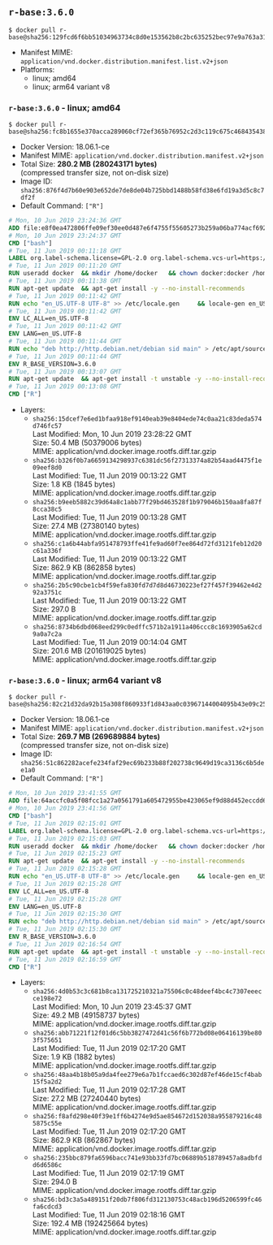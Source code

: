 ## `r-base:3.6.0`

```console
$ docker pull r-base@sha256:129fcd6f6bb51034963734c8d0e153562b8c2bc635252bec97e9a763a31e788e
```

-	Manifest MIME: `application/vnd.docker.distribution.manifest.list.v2+json`
-	Platforms:
	-	linux; amd64
	-	linux; arm64 variant v8

### `r-base:3.6.0` - linux; amd64

```console
$ docker pull r-base@sha256:fc8b1655e370acca289060cf72ef365b76952c2d3c119c675c4684354383b00a
```

-	Docker Version: 18.06.1-ce
-	Manifest MIME: `application/vnd.docker.distribution.manifest.v2+json`
-	Total Size: **280.2 MB (280243171 bytes)**  
	(compressed transfer size, not on-disk size)
-	Image ID: `sha256:876f4d7b60e903e652de7de8de04b725bbd1488b58fd38e6fd19a3d5c8c7df2f`
-	Default Command: `["R"]`

```dockerfile
# Mon, 10 Jun 2019 23:24:36 GMT
ADD file:e8f0ea472806ffe09ef30ee0d487e6f4755f55605273b259a06ba774acf69273 in / 
# Mon, 10 Jun 2019 23:24:37 GMT
CMD ["bash"]
# Tue, 11 Jun 2019 00:11:18 GMT
LABEL org.label-schema.license=GPL-2.0 org.label-schema.vcs-url=https://github.com/rocker-org/r-base org.label-schema.vendor=Rocker Project maintainer=Dirk Eddelbuettel <edd@debian.org>
# Tue, 11 Jun 2019 00:11:20 GMT
RUN useradd docker 	&& mkdir /home/docker 	&& chown docker:docker /home/docker 	&& addgroup docker staff
# Tue, 11 Jun 2019 00:11:38 GMT
RUN apt-get update 	&& apt-get install -y --no-install-recommends 		ed 		less 		locales 		vim-tiny 		wget 		ca-certificates 		fonts-texgyre 	&& rm -rf /var/lib/apt/lists/*
# Tue, 11 Jun 2019 00:11:42 GMT
RUN echo "en_US.UTF-8 UTF-8" >> /etc/locale.gen 	&& locale-gen en_US.utf8 	&& /usr/sbin/update-locale LANG=en_US.UTF-8
# Tue, 11 Jun 2019 00:11:42 GMT
ENV LC_ALL=en_US.UTF-8
# Tue, 11 Jun 2019 00:11:42 GMT
ENV LANG=en_US.UTF-8
# Tue, 11 Jun 2019 00:11:44 GMT
RUN echo "deb http://http.debian.net/debian sid main" > /etc/apt/sources.list.d/debian-unstable.list         && echo 'APT::Default-Release "testing";' > /etc/apt/apt.conf.d/default
# Tue, 11 Jun 2019 00:11:44 GMT
ENV R_BASE_VERSION=3.6.0
# Tue, 11 Jun 2019 00:13:07 GMT
RUN apt-get update 	&& apt-get install -t unstable -y --no-install-recommends 		littler                 r-cran-littler 		r-base=${R_BASE_VERSION}-* 		r-base-dev=${R_BASE_VERSION}-* 		r-recommended=${R_BASE_VERSION}-* 	&& ln -s /usr/lib/R/site-library/littler/examples/install.r /usr/local/bin/install.r 	&& ln -s /usr/lib/R/site-library/littler/examples/install2.r /usr/local/bin/install2.r 	&& ln -s /usr/lib/R/site-library/littler/examples/installGithub.r /usr/local/bin/installGithub.r 	&& ln -s /usr/lib/R/site-library/littler/examples/testInstalled.r /usr/local/bin/testInstalled.r 	&& install.r docopt 	&& rm -rf /tmp/downloaded_packages/ /tmp/*.rds 	&& rm -rf /var/lib/apt/lists/*
# Tue, 11 Jun 2019 00:13:08 GMT
CMD ["R"]
```

-	Layers:
	-	`sha256:15dcef7e6ed1bfaa918ef9140eab39e8404ede74c0aa21c83deda574d746fc57`  
		Last Modified: Mon, 10 Jun 2019 23:28:22 GMT  
		Size: 50.4 MB (50379006 bytes)  
		MIME: application/vnd.docker.image.rootfs.diff.tar.gzip
	-	`sha256:b326f0b7a6659134298937c6381dc56f27313374a82b54aad4475f1e09eef8d0`  
		Last Modified: Tue, 11 Jun 2019 00:13:22 GMT  
		Size: 1.8 KB (1845 bytes)  
		MIME: application/vnd.docker.image.rootfs.diff.tar.gzip
	-	`sha256:b9eeb5882c39d64a8c1abb77f29bd463528f1b979046b150aa8fa87f8cca38c5`  
		Last Modified: Tue, 11 Jun 2019 00:13:28 GMT  
		Size: 27.4 MB (27380140 bytes)  
		MIME: application/vnd.docker.image.rootfs.diff.tar.gzip
	-	`sha256:c1a6b44abfa951478793ffe41fe9ad60f7ee864d72fd3121feb12d20c61a336f`  
		Last Modified: Tue, 11 Jun 2019 00:13:22 GMT  
		Size: 862.9 KB (862858 bytes)  
		MIME: application/vnd.docker.image.rootfs.diff.tar.gzip
	-	`sha256:2b5c90cbe1cb4f59efa830fd7d7d8d46730223ef27f457f39462e4d292a3751c`  
		Last Modified: Tue, 11 Jun 2019 00:13:22 GMT  
		Size: 297.0 B  
		MIME: application/vnd.docker.image.rootfs.diff.tar.gzip
	-	`sha256:8734b6dbd068eed299c0edffc571b2a1911a406ccc8c1693905a62cd9a0a7c2a`  
		Last Modified: Tue, 11 Jun 2019 00:14:04 GMT  
		Size: 201.6 MB (201619025 bytes)  
		MIME: application/vnd.docker.image.rootfs.diff.tar.gzip

### `r-base:3.6.0` - linux; arm64 variant v8

```console
$ docker pull r-base@sha256:82c21d32da92b15a308f860933f1d843aa0c03967144004095b43e09c2522c49
```

-	Docker Version: 18.06.1-ce
-	Manifest MIME: `application/vnd.docker.distribution.manifest.v2+json`
-	Total Size: **269.7 MB (269689884 bytes)**  
	(compressed transfer size, not on-disk size)
-	Image ID: `sha256:51c862282acefe234faf29ec69b233b88f202738c9649d19ca3136c6b5dee1a0`
-	Default Command: `["R"]`

```dockerfile
# Mon, 10 Jun 2019 23:41:55 GMT
ADD file:64accfc0a5f08fcc1a27a0561791a605472955be423065ef9d88d452eccdd69c in / 
# Mon, 10 Jun 2019 23:41:56 GMT
CMD ["bash"]
# Tue, 11 Jun 2019 02:15:01 GMT
LABEL org.label-schema.license=GPL-2.0 org.label-schema.vcs-url=https://github.com/rocker-org/r-base org.label-schema.vendor=Rocker Project maintainer=Dirk Eddelbuettel <edd@debian.org>
# Tue, 11 Jun 2019 02:15:03 GMT
RUN useradd docker 	&& mkdir /home/docker 	&& chown docker:docker /home/docker 	&& addgroup docker staff
# Tue, 11 Jun 2019 02:15:23 GMT
RUN apt-get update 	&& apt-get install -y --no-install-recommends 		ed 		less 		locales 		vim-tiny 		wget 		ca-certificates 		fonts-texgyre 	&& rm -rf /var/lib/apt/lists/*
# Tue, 11 Jun 2019 02:15:28 GMT
RUN echo "en_US.UTF-8 UTF-8" >> /etc/locale.gen 	&& locale-gen en_US.utf8 	&& /usr/sbin/update-locale LANG=en_US.UTF-8
# Tue, 11 Jun 2019 02:15:28 GMT
ENV LC_ALL=en_US.UTF-8
# Tue, 11 Jun 2019 02:15:28 GMT
ENV LANG=en_US.UTF-8
# Tue, 11 Jun 2019 02:15:30 GMT
RUN echo "deb http://http.debian.net/debian sid main" > /etc/apt/sources.list.d/debian-unstable.list         && echo 'APT::Default-Release "testing";' > /etc/apt/apt.conf.d/default
# Tue, 11 Jun 2019 02:15:30 GMT
ENV R_BASE_VERSION=3.6.0
# Tue, 11 Jun 2019 02:16:54 GMT
RUN apt-get update 	&& apt-get install -t unstable -y --no-install-recommends 		littler                 r-cran-littler 		r-base=${R_BASE_VERSION}-* 		r-base-dev=${R_BASE_VERSION}-* 		r-recommended=${R_BASE_VERSION}-* 	&& ln -s /usr/lib/R/site-library/littler/examples/install.r /usr/local/bin/install.r 	&& ln -s /usr/lib/R/site-library/littler/examples/install2.r /usr/local/bin/install2.r 	&& ln -s /usr/lib/R/site-library/littler/examples/installGithub.r /usr/local/bin/installGithub.r 	&& ln -s /usr/lib/R/site-library/littler/examples/testInstalled.r /usr/local/bin/testInstalled.r 	&& install.r docopt 	&& rm -rf /tmp/downloaded_packages/ /tmp/*.rds 	&& rm -rf /var/lib/apt/lists/*
# Tue, 11 Jun 2019 02:16:59 GMT
CMD ["R"]
```

-	Layers:
	-	`sha256:4d0b53c3c681b8ca131725210321a75506c0c48deef4bc4c7307eeecce198e72`  
		Last Modified: Mon, 10 Jun 2019 23:45:37 GMT  
		Size: 49.2 MB (49158737 bytes)  
		MIME: application/vnd.docker.image.rootfs.diff.tar.gzip
	-	`sha256:abb71221f12f01d6c5bb3827472d41c56f6b772bd08e06416139be803f575651`  
		Last Modified: Tue, 11 Jun 2019 02:17:20 GMT  
		Size: 1.9 KB (1882 bytes)  
		MIME: application/vnd.docker.image.rootfs.diff.tar.gzip
	-	`sha256:48aa4b18b05a9da4fee279e6a7b1fccaed6c302d87ef46de15cf4bab15f5a2d2`  
		Last Modified: Tue, 11 Jun 2019 02:17:28 GMT  
		Size: 27.2 MB (27240440 bytes)  
		MIME: application/vnd.docker.image.rootfs.diff.tar.gzip
	-	`sha256:f8afd298e40f39e1ff6b4274e9d5ae854672d152038a955879216c485875c55e`  
		Last Modified: Tue, 11 Jun 2019 02:17:20 GMT  
		Size: 862.9 KB (862867 bytes)  
		MIME: application/vnd.docker.image.rootfs.diff.tar.gzip
	-	`sha256:235bbc879fa6596bacc741e93bb33fd7bc06889b518789457a8adbfdd6d6586c`  
		Last Modified: Tue, 11 Jun 2019 02:17:19 GMT  
		Size: 294.0 B  
		MIME: application/vnd.docker.image.rootfs.diff.tar.gzip
	-	`sha256:bd3c3a5a489151f20db7f806fd312130753c48acb196d5206599fc46fa6cdcd3`  
		Last Modified: Tue, 11 Jun 2019 02:18:16 GMT  
		Size: 192.4 MB (192425664 bytes)  
		MIME: application/vnd.docker.image.rootfs.diff.tar.gzip

